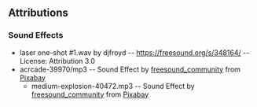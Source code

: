 ## Attributions

### Sound Effects
- laser one-shot #1.wav by djfroyd -- https://freesound.org/s/348164/ -- License: Attribution 3.0
- acrcade-39970/mp3 -- Sound Effect by <a href="https://pixabay.com/users/freesound_community-46691455/?utm_source=link-attribution&utm_medium=referral&utm_campaign=music&utm_content=39970">freesound_community</a> from <a href="https://pixabay.com//?utm_source=link-attribution&utm_medium=referral&utm_campaign=music&utm_content=39970">Pixabay</a>
  - medium-explosion-40472.mp3 -- Sound Effect by <a href="https://pixabay.com/users/freesound_community-46691455/?utm_source=link-attribution&utm_medium=referral&utm_campaign=music&utm_content=40472">freesound_community</a> from <a href="https://pixabay.com/sound-effects//?utm_source=link-attribution&utm_medium=referral&utm_campaign=music&utm_content=40472">Pixabay</a>